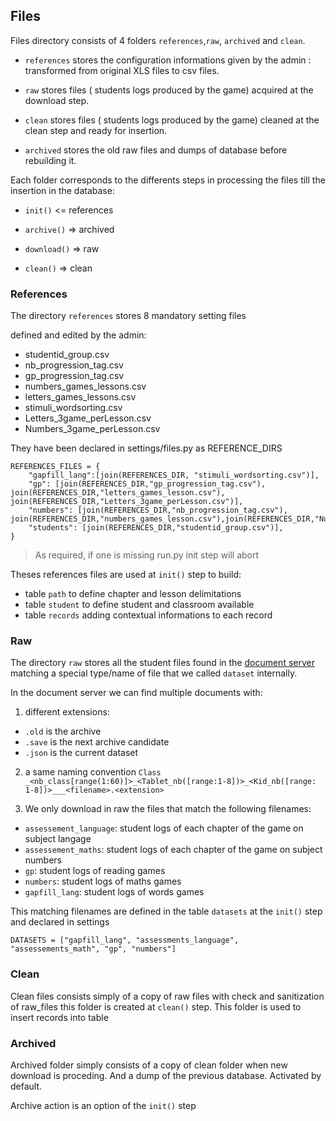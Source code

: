 ## Files

Files directory consists of 4 folders `references`,`raw`, `archived` and `clean`.

- `references` stores the configuration informations given by the admin : transformed from original XLS files to csv files.

- `raw` stores files ( students logs produced by the game) acquired at the download step. 

- `clean` stores files ( students logs produced by the game) cleaned at the clean step and ready for insertion.

- `archived` stores the old raw files and dumps of database before rebuilding it.

Each folder corresponds to the differents steps in processing the files till the insertion in the database:

* `init()` <= references

* `archive()` => archived

* `download()` => raw

* `clean()` => clean

### References

The directory `references` stores 8 mandatory setting files 

defined and edited by the admin:

- studentid_group.csv
- nb_progression_tag.csv
- gp_progression_tag.csv
- numbers_games_lessons.csv
- letters_games_lessons.csv
- stimuli_wordsorting.csv
- Letters_3game_perLesson.csv
- Numbers_3game_perLesson.csv

They have been declared in settings/files.py as REFERENCE_DIRS

```
REFERENCES_FILES = {
    "gapfill_lang":[join(REFERENCES_DIR, "stimuli_wordsorting.csv")],
    "gp": [join(REFERENCES_DIR,"gp_progression_tag.csv"), join(REFERENCES_DIR,"letters_games_lesson.csv"), join(REFERENCES_DIR,"Letters_3game_perLesson.csv")],
    "numbers": [join(REFERENCES_DIR,"nb_progression_tag.csv"), join(REFERENCES_DIR,"numbers_games_lesson.csv"),join(REFERENCES_DIR,"Numbers_3game_perLesson.csv")],
    "students": [join(REFERENCES_DIR,"studentid_group.csv")],
}
```

> As required, if one is missing run.py init step will abort   

Theses references files are used at `init()` step to build: 
- table `path` to define chapter and lesson delimitations
- table `student` to define student and classroom available
- table `records` adding contextual informations to each record  


### Raw

The directory `raw` stores  all the student files found in the [document server](#download) matching a special type/name of file that we called `dataset` internally. 

In the document server we can find multiple documents with:
1. different extensions:
- `.old` is the archive
- `.save` is the next archive candidate
- `.json` is the current dataset

2. a same naming convention 
`Class _<nb_class[range(1:60)]>_<Tablet_nb([range:1-8])>_<Kid_nb([range: 1-8])>___<filename>.<extension>`

3. We only download in raw the files that match the following filenames:

- `assessement_language`: student logs of each chapter of the game on subject langage
- `assessement_maths`: student logs of each chapter of the game on subject numbers
- `gp`: student logs of reading games
- `numbers`:  student logs of maths games
- `gapfill_lang`: student logs of words games

This matching filenames are defined in the table `datasets` at the `init()` step
and declared in settings

```
DATASETS = ["gapfill_lang", "assessments_language", "assessements_math", "gp", "numbers"]
```

### Clean

Clean files consists simply of a copy of raw files with check and sanitization of raw_files this folder is created at `clean()` step. This folder is used to insert records into table


### Archived

Archived folder simply consists of a copy of clean folder when new download is proceding.
And a dump of the previous database. Activated by default.

Archive action is an option of the `init()` step